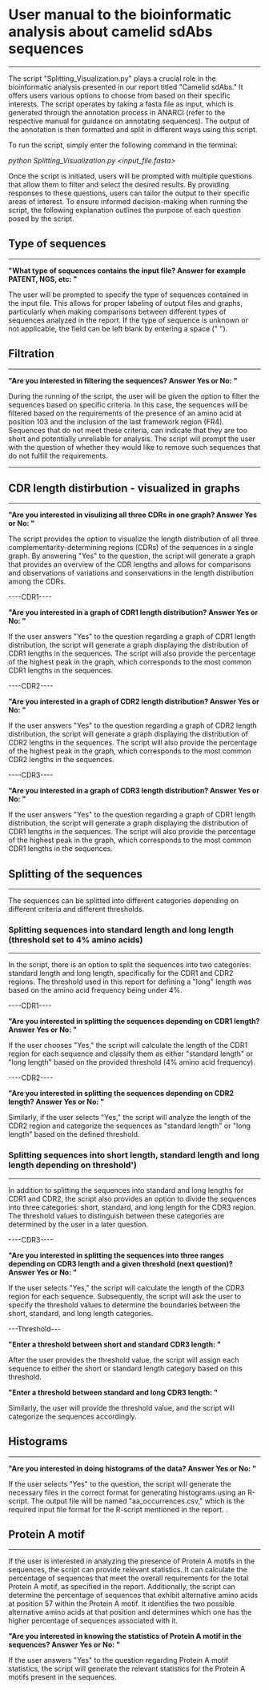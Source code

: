 # User manual to the bioinformatic analysis about camelid sdAbs sequences
***

The script "Splitting_Visualization.py" plays a crucial role in the bioinformatic analysis presented in our report titled "Camelid sdAbs." It offers users various options to choose from based on their specific interests. The script operates by taking a fasta file as input, which is generated through the annotation process in ANARCI (refer to the respective manual for guidance on annotating sequences). The output of the annotation is then formatted and split in different ways using this script.

To run the script, simply enter the following command in the terminal:

*python Splitting_Visualization.py <input_file.fasta>*

Once the script is initiated, users will be prompted with multiple questions that allow them to filter and select the desired results. By providing responses to these questions, users can tailor the output to their specific areas of interest. To ensure informed decision-making when running the script, the following explanation outlines the purpose of each question posed by the script.


## Type of sequences
--------------------------------------
**"What type of sequences contains the input file? Answer for example PATENT, NGS, etc: "**

The user will be prompted to specify the type of sequences contained in the input file. This allows for proper labeling of output files and graphs, particularly when making comparisons between different types of sequences analyzed in the report. If the type of sequence is unknown or not applicable, the field can be left blank by entering a space (" ").


## Filtration
--------------------------------------
**"Are you interested in filtering the sequences? Answer Yes or No: "**

During the running of the script, the user will be given the option to filter the sequences based on specific criteria. In this case, the sequences will be filtered based on the requirements of the presence of an amino acid at position 103 and the inclusion of the last framework region (FR4). Sequences that do not meet these criteria, can indicate that they are too short and potentially unreliable for analysis. The script will prompt the user with the question of whether they would like to remove such sequences that do not fulfill the requirements.

--------------------------------------
## CDR length distirbution - visualized in graphs
-------------------------------------- 

**"Are you interested in visulizing all three CDRs in one graph? Answer Yes or No: "**

The script provides the option to visualize the length distribution of all three complementarity-determining regions (CDRs) of the sequences in a single graph. By answering "Yes" to the question, the script will generate a graph that provides an overview of the CDR lengths and allows for comparisons and observations of variations and conservations in the length distribution among the CDRs.

----CDR1----

**"Are you interested in a graph of CDR1 length distribution? Answer Yes or No: "**

If the user answers "Yes" to the question regarding a graph of CDR1 length distribution, the script will generate a graph displaying the distribution of CDR1 lengths in the sequences. The script will also provide the percentage of the highest peak in the graph, which corresponds to the most common CDR1 lengths in the sequences. 

----CDR2----

**"Are you interested in a graph of CDR2 length distribution? Answer Yes or No: "**

If the user answers "Yes" to the question regarding a graph of CDR2 length distribution, the script will generate a graph displaying the distribution of CDR2 lengths in the sequences. The script will also provide the percentage of the highest peak in the graph, which corresponds to the most common CDR2 lengths in the sequences. 

----CDR3----

**"Are you interested in a graph of CDR3 length distribution? Answer Yes or No: "**

If the user answers "Yes" to the question regarding a graph of CDR1 length distribution, the script will generate a graph displaying the distribution of CDR1 lengths in the sequences. The script will also provide the percentage of the highest peak in the graph, which corresponds to the most common CDR1 lengths in the sequences. 


## Splitting of the sequences
--------------------------------------
The sequences can be splitted into different categories depending on different criteria and different thresholds. 

### Splitting sequences into standard length and long length (threshold set to 4% amino acids)
-----
In the script, there is an option to split the sequences into two categories: standard length and long length, specifically for the CDR1 and CDR2 regions. The threshold used in this report for defining a "long" length was based on the amino acid frequency being under 4%.

----CDR1----

**"Are you interested in splitting the sequences depending on CDR1 length? Answer Yes or No: "**

If the user chooses "Yes," the script will calculate the length of the CDR1 region for each sequence and classify them as either "standard length" or "long length" based on the provided threshold (4% amino acid frequency).

----CDR2----

**"Are you interested in splitting the sequences depending on CDR2 length? Answer Yes or No: "**

Similarly, if the user selects "Yes," the script will analyze the length of the CDR2 region and categorize the sequences as "standard length" or "long length" based on the defined threshold.


### Splitting sequences into short length, standard length and long length depending on threshold')
-----
In addition to splitting the sequences into standard and long lengths for CDR1 and CDR2, the script also provides an option to divide the sequences into three categories: short, standard, and long length for the CDR3 region. The threshold values to distinguish between these categories are determined by the user in a later question.

----CDR3----

**"Are you interested in splitting the sequences into three ranges depending on CDR3 length and a given threshold (next question)? Answer Yes or No: "**

If the user selects "Yes," the script will calculate the length of the CDR3 region for each sequence. Subsequently, the script will ask the user to specify the threshold values to determine the boundaries between the short, standard, and long length categories.

---Threshold---

**"Enter a threshold between short and standard CDR3 length: "**

After the user provides the threshold value, the script will assign each sequence to either the short or standard length category based on this threshold.

**"Enter a threshold between standard and long CDR3 length: "**

Similarly, the user will provide the threshold value, and the script will categorize the sequences accordingly.



## Histograms
--------------------------------------
**"Are you interested in doing histograms of the data? Answer Yes or No: "**

If the user selects "Yes" to the question, the script will generate the necessary files in the correct format for generating histograms using an R-script. The output file will be named "aa_occurrences.csv," which is the required input file format for the R-script mentioned in the report.
.

## Protein A motif
--------------------------------------
If the user is interested in analyzing the presence of Protein A motifs in the sequences, the script can provide relevant statistics. It can calculate the percentage of sequences that meet the overall requirements for the total Protein A motif, as specified in the report. Additionally, the script can determine the percentage of sequences that exhibit alternative amino acids at position 57 within the Protein A motif. It identifies the two possible alternative amino acids at that position and determines which one has the higher percentage of sequences associated with it. 

**"Are you interested in knowing the statistics of Protein A motif in the sequences? Answer Yes or No: "**

If the user answers "Yes" to the question regarding Protein A motif statistics, the script will generate the relevant statistics for the Protein A motifs present in the sequences.



